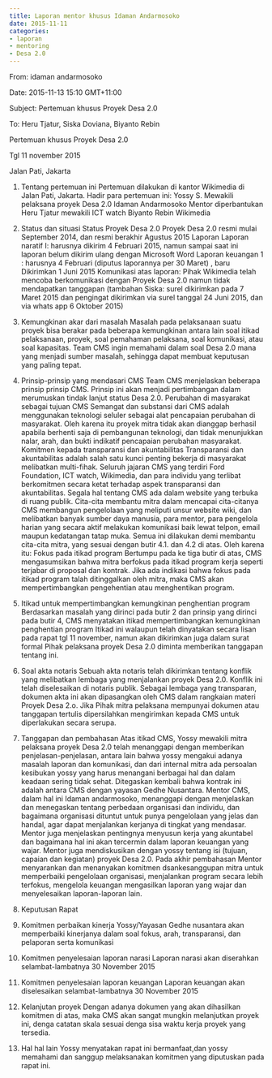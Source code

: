```yaml
---
title: Laporan mentor khusus Idaman Andarmosoko
date: 2015-11-11
categories:
- laporan
- mentoring
- Desa 2.0
---
```


From: idaman andarmosoko

Date: 2015-11-13 15:10 GMT+11:00

Subject: Pertemuan khusus Proyek Desa 2.0

To: Heru Tjatur, Siska Doviana, Biyanto Rebin

Pertemuan khusus Proyek Desa 2.0

Tgl 11 november 2015

Jalan Pati, Jakarta


1. Tentang pertemuan ini 
Pertemuan dilakukan di kantor Wikimedia di Jalan Pati, Jakarta. 
Hadir para pertemuan ini:
Yossy S. Mewakili pelaksana proyek Desa 2.0
Idaman Andarmosoko Mentor diperbantukan
Heru Tjatur mewakili ICT watch
Biyanto Rebin Wikimedia

2. Status dan situasi
Status Proyek Desa 2.0 
Proyek Desa 2.0 resmi mulai September 2014, dan resmi berakhir Agustus 2015
Laporan
Laporan naratif I: harusnya dikirim 4 Februari 2015, namun sampai saat ini laporan belum dikirim ulang dengan Microsoft Word
Laporan keuangan 1 : harusnya 4 Februari (diputus laporannya per 30 Maret) , baru Dikirimkan 1 Juni 2015
Komunikasi atas laporan: Pihak Wikimedia telah mencoba berkomunikasi dengan Proyek Desa 2.0 namun tidak mendapatkan tanggapan (tambahan Siska: surel dikirimkan pada 7 Maret 2015 dan pengingat dikirimkan via surel tanggal 24 Juni 2015, dan via whats app 6 Oktober 2015)

3. Kemungkinan akar dari masalah 
Masalah pada pelaksanaan suatu proyek bisa berakar pada beberapa kemungkinan antara lain soal itikad pelaksanaan, proyek, soal pemahaman pelaksana, soal komunikasi, atau soal kapasitas.
Team CMS ingin memahami dalam soal Desa 2.0 mana yang menjadi sumber masalah, sehingga dapat membuat keputusan yang paling tepat.

4. Prinsip-prinsip yang mendasari CMS 
Team CMS menjelaskan beberapa prinsip prinsip CMS. Prinsip ini akan menjadi pertimbangan dalam merumuskan tindak lanjut status Desa 2.0.
Perubahan di masyarakat sebagai tujuan CMS 
Semangat dan substansi dari CMS adalah menggunakan teknologi seluler sebagai alat pencapaian perubahan di masyarakat. Oleh karena itu proyek mitra tidak akan dianggap berhasil apabila berhenti saja di pembangunan teknologi, dan tidak menunjukkan nalar, arah, dan bukti indikatif pencapaian perubahan masyarakat.
Komitmen kepada transparansi dan akuntabilitas 
Transparansi dan akuntabilitas adalah salah satu kunci penting bekerja di masyarakat melibatkan multi-fihak. Seluruh jajaran CMS yang terdiri Ford Foundation, ICT watch, Wikimedia, dan para individu yang terlibat berkomitmen secara ketat terhadap aspek transparansi dan akuntabilitas. Segala hal tentang CMS ada dalam website yang terbuka di ruang publik.
Cita-cita membantu mitra dalam mencapai cita-citanya 
CMS membangun pengelolaan yang meliputi unsur website wiki, dan melibatkan banyak sumber daya manusia, para mentor, para pengelola harian yang secara aktif melakukan komunikasi baik lewat telpon, email maupun kedatangan tatap muka. Semua ini dilakukan demi membantu cita-cita mitra, yang sesuai dengan butir 4.1. dan 4.2 di atas. Oleh karena itu:
Fokus pada itikad program 
Bertumpu pada ke tiga butir di atas, CMS mengasumsikan bahwa mitra berfokus pada itikad program kerja seperti terjabar di proposal dan kontrak. Jika ada indikasi bahwa fokus pada itikad program talah ditinggalkan oleh mitra, maka CMS akan mempertimbangkan pengehentian atau menghentikan program.

5. Itikad untuk mempertimbangkan kemungkinan penghentian program
Berdasarkan masalah yang dirinci pada butir 2 dan prinsip yang dirinci pada butir 4, CMS menyatakan itikad mempertimbangkan kemungkinan penghentian program
Itikad ini walaupun telah dinyatakan secara lisan pada rapat tgl 11 november, namun akan dikirimkan juga dalam surat formal
Pihak pelaksana proyek Desa 2.0 diminta memberikan tanggapan tentang ini.

6. Soal akta notaris 
Sebuah akta notaris telah dikirimkan tentang konflik yang melibatkan lembaga yang menjalankan proyek Desa 2.0. Konflik ini telah diselesaikan di notaris publik. Sebagai lembaga yang transparan, dokumen akta ini akan dipasangkan oleh CMS dalam rangkaian materi Proyek Desa 2.o. Jika Pihak mitra pelaksana mempunyai dokumen atau tanggapan tertulis dipersilahkan mengirimkan kepada CMS untuk diperlakukan secara serupa.

7. Tanggapan dan pembahasan 
Atas itikad CMS, Yossy mewakili mitra pelaksana proyek Desa 2.0 telah menanggapi dengan memberikan penjelasan-penjelasan, antara lain bahwa yossy mengakui adanya masalah laporan dan komunikasi, dan dari internal mitra ada persoalan kesibukan yossy yang harus menangani berbagai hal dan dalam keadaan sering tidak sehat.
Ditegaskan kembali bahwa kontrak ini adalah antara CMS dengan yayasan Gedhe Nusantara. 
Mentor CMS, dalam hal ini Idaman andarmosoko, menanggapi dengan menjelaskan dan menegaskan tentang perbedaan organisasi dan individu, dan bagaimana organisasi dituntut untuk punya pengelolaan yang jelas dan handal, agar dapat menjalankan kerjanya di tingkat yang mendasar.
Mentor juga menjelaskan pentingnya menyusun kerja yang akuntabel dan bagaimana hal ini akan tercermin dalam laporan keuangan yang wajar.
Mentor juga mendiskusikan dengan yossy tentang isi (tujuan, capaian dan kegiatan) proyek Desa 2.0.
Pada akhir pembahasan Mentor menyarankan dan menanyakan komitmen dsankesanggupan mitra untuk memperbaiki pengelolaan organisasi, menjalankan program secara lebih terfokus, mengelola keuangan mengasilkan laporan yang wajar dan menyelesaikan laporan-laporan lain. 

8. Keputusan Rapat
 1. Komitmen perbaikan kinerja 
  Yossy/Yayasan Gedhe nusantara akan memperbaiki kinerjanya dalam soal fokus, arah, transparansi, dan pelaporan serta komunikasi
 2. Komitmen penyelesaian laporan narasi 
  Laporan narasi akan diserahkan selambat-lambatnya 30 November 2015
 3. Komitmen penyelesaian laporan keuangan 
  Laporan keuangan akan diselesaikan selambat-lambatnya 30 November 2015
 4. Kelanjutan proyek 
  Dengan adanya dokumen yang akan dihasilkan komitmen di atas, maka CMS akan sangat mungkin melanjutkan proyek ini, denga catatan skala sesuai denga sisa waktu kerja proyek yang tersedia.
 5. Hal hal lain 
  Yossy menyatakan rapat ini bermanfaat,dan yossy memahami dan sanggup melaksanakan komitmen yang diputuskan pada rapat ini.
